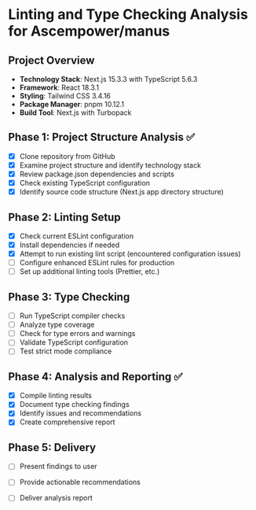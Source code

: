 # Linting and Type Checking Analysis for Ascempower/manus

## Project Overview
- **Technology Stack**: Next.js 15.3.3 with TypeScript 5.6.3
- **Framework**: React 18.3.1
- **Styling**: Tailwind CSS 3.4.16
- **Package Manager**: pnpm 10.12.1
- **Build Tool**: Next.js with Turbopack

## Phase 1: Project Structure Analysis ✅
- [x] Clone repository from GitHub
- [x] Examine project structure and identify technology stack
- [x] Review package.json dependencies and scripts
- [x] Check existing TypeScript configuration
- [x] Identify source code structure (Next.js app directory structure)

## Phase 2: Linting Setup
- [x] Check current ESLint configuration
- [x] Install dependencies if needed
- [x] Attempt to run existing lint script (encountered configuration issues)
- [ ] Configure enhanced ESLint rules for production
- [ ] Set up additional linting tools (Prettier, etc.)

## Phase 3: Type Checking
- [ ] Run TypeScript compiler checks
- [ ] Analyze type coverage
- [ ] Check for type errors and warnings
- [ ] Validate TypeScript configuration
- [ ] Test strict mode compliance

## Phase 4: Analysis and Reporting ✅
- [x] Compile linting results
- [x] Document type checking findings
- [x] Identify issues and recommendations
- [x] Create comprehensive report

## Phase 5: Delivery
- [ ] Present findings to user
- [ ] Provide actionable recommendations
- [ ] Deliver analysis report

